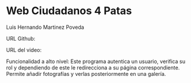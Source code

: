 # Web Ciudadanos 4 Patas

Luis Hernando Martinez Poveda


URL Github: 

URL del video: 

Funcionalidad a alto nivel: Este programa autentica un usuario, verifica su rol y dependiendo de este le redirecciona a su página correspondiente. Permite añadir fotografías y verlas posteriormente en una galería.
